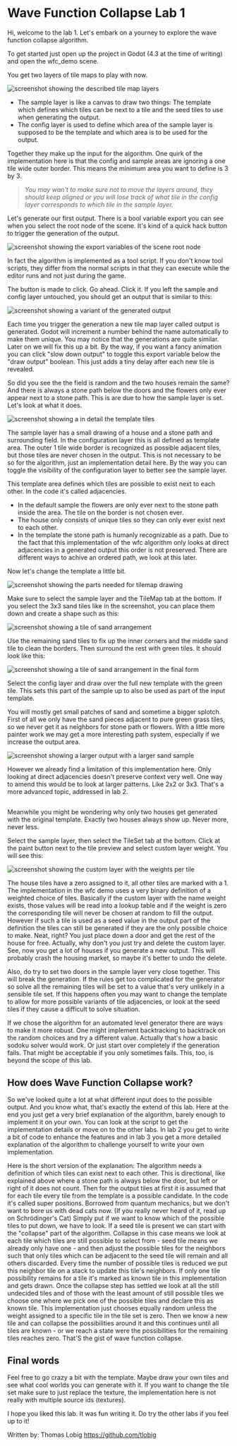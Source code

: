
# Wave Function Collapse Lab 1

Hi, welcome to the lab 1. Let's embark on a yourney to explore the wave function collapse algorithm.

To get started just open up the project in Godot (4.3 at the time of writing) and open the wfc_demo scene.

You get two layers of tile maps to play with now.

![screenshot showing the described tile map layers](start1.jpg "the two tile map layers used to define the input for the algorithm")

- The sample layer is like a canvas to draw two things: The template which defines which tiles can be next to a tile and the seed tiles to use when generating the output.
- The config layer is used to define which area of the sample layer is supposed to be the template and which area is to be used for the output.

Together they make up the input for the algorithm. One quirk of the implementation here is that the config and sample areas are ignoring a one tile wide outer border. This means the minimum area you want to define is 3 by 3.

> *You may wan't to make sure not to move the layers around, they should keep aligned or you will lose track of what tile in the config layer corresponds to which tile in the sample layer.*

Let's generate our first output. There is a bool variable export you can see when you select the root node of the scene. It's kind of a quick hack button to trigger the generation of the output.

![screenshot showing the export variables of the scene root node](start2.jpg "the bool variable which is actually a trigger button")

In fact the algorithm is implemented as a tool script. If you don't know tool scripts, they differ from the normal scripts in that they can execute while the editor runs and not just during the game.

The button is made to click. Go ahead. Click it. If you left the sample and config layer untouched, you should get an output that is similar to this:

![screenshot showing a variant of the generated output](sample_output1.jpg "sample output")

Each time you trigger the generation a new tile map layer called output is generated. Godot will increment a number behind the name automatically to make them unique. You may notice that the generations are quite similar. Later on we will fix this up a bit. By the way, if you want a fancy animation you can click "slow down output" to toggle this export variable below the "draw output" boolean. This just adds a tiny delay after each new tile is revealed.

So did you see the the field is random and the two houses remain the same? And there is always a stone path below the doors and the flowers only ever appear next to a stone path. This is are due to how the sample layer is set. Let's look at what it does.

![screenshot showing a in detail the template tiles](template_tiles.jpg "template tiles")

The sample layer has a small drawing of a house and a stone path and surrounding field. In the configuration layer this is all defined as template area. The outer 1 tile wide border is recognized as possible adjacent tiles, but those tiles are never chosen in the output. This is not necessary to be so for the algorithm, just an implementation detail here. By the way you can toggle the visibility of the configuration layer to better see the sample layer.

This template area defines which tiles are possible to exist next to each other. In the code it's called adjacencies.

- In the default sample the flowers are only ever next to the stone path inside the area. The tile on the border is not chosen ever.
- The house only consists of unique tiles so they can only ever exist next to each other.
- In the template the stone path is humanly recognizable as a path. Due to the fact that this implementation of the wfc algorithm only looks at direct adjacencies in a generated output this order is not preserved. There are different ways to achive an ordered path, we look at this later.

Now let's change the template a little bit.

![screenshot showing the parts needed for tilemap drawing](tilemap_drawing.jpg "draw tile map")

Make sure to select the sample layer and the TileMap tab at the bottom. If you select the 3x3 sand tiles like in the screenshot, you can place them down and create a shape such as this:

![screenshot showing a tile of sand arrangement](sand_sample.jpg "sand sample")

Use the remaining sand tiles to fix up the inner corners and the middle sand tile to clean the borders. Then surround the rest with green tiles. It should look like this:

![screenshot showing a tile of sand arrangement in the final form](sand_sample_finished.jpg "sand sample finished")

Select the config layer and draw over the full new template with the green tile. This sets this part of the sample up to also be used as part of the input template.

You will mostly get small patches of sand and sometime a bigger splotch. First of all we only have the sand pieces adjacent to pure green grass tiles, so we never get it as neighbors for stone path or flowers. With a little more painter work we may get a more interesting path system, especially if we increase the output area.

![screenshot showing a larger output with a larger sand sample](larger_output.jpg "larger output sample with sand")

However we already find a limitation of this implementation here. Only looking at direct adjacencies doesn't preserve context very well. One way to amend this would be to look at larger patterns. Like 2x2 or 3x3. That's a more advanced topic, addressed in lab 2.

##

Meanwhile you might be wondering why only two houses get generated with the original template. Exactly two houses always show up. Never more, never less.

Select the sample layer, then select the TileSet tab at the bottom. Click at the paint button next to the tile preview and select custom layer weight. You will see this:

![screenshot showing the custom layer with the weights per tile](custom_layer_weight.jpg "custom layer weight")

The house tiles have a zero assigned to it, all other tiles are marked with a 1. The implementation in the wfc demo uses a very binary definition of a weighted choice of tiles. Basically if the custom layer with the name weight exists, those values will be read into a lookup table and if the weight is zero the corresponding tile will never be chosen at random to fill the output. However if such a tile is used as a seed value in the output part of the definition the tiles can still be generated if they are the only possible choice to make. Neat, right? You just place down a door and get the rest of the house for free. Actually, why don't you just try and delete the custom layer. See, now you get a lot of houses if you generate a new output. This will probably crash the housing market, so maybe it's better to undo the delete.

Also, do try to set two doors in the sample layer very close together. This will break the generation. If the rules get too complicated for the generator so solve all the remaining tiles will be set to a value that's very unlikely in a sensible tile set. If this happens often you may want to change the template to allow for more possible variants of tile adjacencies, or look at the seed tiles if they cause a difficult to solve situation.

If we chose the algorithm for an automated level generator there are ways to make it more robust. One might implement backtracking to backtrack on the random choices and try a different value. Actually that's how a basic sodoku solver would work. Or just start over completely if the generation fails. That might be acceptable if you only sometimes fails. This, too, is beyond the scope of this lab.

## How does Wave Function Collapse work?

So we've looked quite a lot at what different input does to the possible output. And you know what, that's exactly the extend of this lab. Here at the end you just get a very brief explanation of the algorithm, barely enough to implement it on your own. You can look at the script to get the implementation details or move on to the other labs. In lab 2 you get to write a bit of code to enhance the features and in lab 3 you get a more detailed explanation of the algorithm to challenge yourself to write your own implementation.

Here is the short version of the explanation:
The algorithm needs a definition of which tiles can exist next to each other. This is directional, like explained above where a stone path is always below the door, but left or right of it does not count.
Then for the output tiles at first it is assumed that for each tile every tile from the template is a possible candidate. In the code it's called super positions. Borrowed from quantum mechanics, but we don't want to bore us with dead cats now. (If you really never heard of it, read up on Schrödinger's Cat)
Simply put if we want to know which of the possible tiles to put down, we have to look. If a seed tile is present we can start with the "collapse" part of the algorithm. Collapse in this case means we look at each tile which tiles are still possible to select from - seed tile means we already only have one - and then adjust the possible tiles for the neighbors such that only tiles which can be adjacent to the seed tile will remain and all others discarded. Every time the number of possible tiles is reduced we put this neighbor tile on a stack to update this tile's neighbors. If only one tile possibility remains for a tile it's marked as known tile in this implementation and gets drawn. Once the collapse step has settled we look at all the still undecided tiles and of those with the least amount of still possible tiles we choose one where we pick one of the possible tiles and declare this as known tile. This implementation just chooses equally random unless the weight assigned to a specific tile in the tile set is zero. Then we know a new tile and can collapse the possibilities around it and this continues until all tiles are known - or we reach a state were the possibilities for the remaining tiles reaches zero. That'S the gist of wave function collapse.

## Final words

Feel free to go crazy a bit with the template. Maybe draw your own tiles and see what cool worlds you can generate with it. If you want to change the tile set make sure to just replace the texture, the implementation here is not really with multiple source ids (textures).

I hope you liked this lab. It was fun writing it. Do try the other labs if you feel up to it!

Written by: Thomas Lobig https://github.com/tlobig
